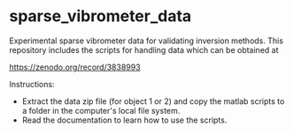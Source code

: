 # sparse_vibrometer_data
Experimental sparse vibrometer data for validating inversion methods. 
This repository includes the scripts for handling data which can be 
obtained at 

https://zenodo.org/record/3838993

Instructions: 

- Extract the data zip file (for object 1 or 2) and copy the matlab 
  scripts to a folder in the computer's local file system. 
- Read the documentation to learn how to use the scripts.
